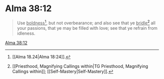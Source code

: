 # Alma 38:12

> Use <u>boldness</u>[^a], but not overbearance; and also see that ye <u>bridle</u>[^b] all your passions, that ye may be filled with love; see that ye refrain from idleness.

[Alma 38:12](https://www.churchofjesuschrist.org/study/scriptures/bofm/alma/38?lang=eng&id=p12#p12)


[^a]: [[Alma 18.24|Alma 18:24]].  
[^b]: [[Priesthood, Magnifying Callings within|TG Priesthood, Magnifying Callings within]]; [[Self-Mastery|Self-Mastery]].  
